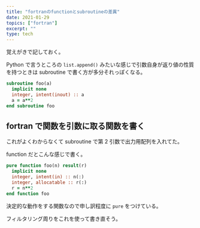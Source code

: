 ```yaml
---
title: "fortranのfunctionとsubroutineの差異"
date: 2021-01-29
topics: ["fortran"]
excerpt: ""
type: tech
---
```


覚えがきで記しておく。

Python で言うところの `list.append()` みたいな感じで引数自身が返り値の性質を持つときは subroutine で書く方が多分それっぽくなる。

```fortran
subroutine foo(a)
  implicit none
  integer, intent(inout) :: a
  a = a**2
end subroutine foo
```

## fortran で関数を引数に取る関数を書く

これがよくわからなくて subroutine で第 2 引数で出力用配列を入れてた。

function だとこんな感じで書く。

```fortran
pure function foo(n) result(r)
  implicit none
  integer, intent(in) :: n(:)
  integer, allocatable :: r(:)
  r = n**2
end function foo
```

決定的な動作をする関数なので申し訳程度に `pure` をつけている。

フィルタリング周りをこれを使って書き直そう。
